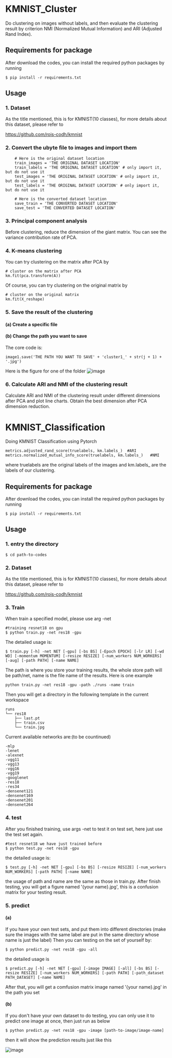 # KMNIST_Cluster

Do clustering on images without labels, and then evaluate the clustering result by criterion NMI (Normalized Mutual Information) and ARI (Adjusted Rand Index).

## Requirements for package

After download the codes, you can install the required python packages by running

```
$ pip install -r requirements.txt
```

## Usage

### 1. Dataset

As the title mentioned, this is for KMNIST(10 classes), for more details about this dataset, please refer to 

<https://github.com/rois-codh/kmnist>

### 2. Convert the ubyte file to images and import them
```
    # Here is the original dataset location
    train_images = 'THE ORIGINAL DATASET LOCATION'
    train_labels = 'THE ORIGINAL DATASET LOCATION' # only import it, but do not use it
    test_images = 'THE ORIGINAL DATASET LOCATION' # only import it, but do not use it
    test_labels = 'THE ORIGINAL DATASET LOCATION' # only import it, but do not use it
    
    # Here is the converted dataset location
    save_train = 'THE CONVERTED DATASET LOCATION'
    save_test = 'THE CONVERTED DATASET LOCATION'
```

### 3. Principal component analysis

Before clustering, reduce the dimension of the giant matrix. You can see the variance contribution rate of PCA.

### 4. K-means clustering

You can try clustering on the matrix after PCA by

```
# cluster on the matrix after PCA
km.fit(pca.transform(A))
```

Of course, you can try clustering on the original matrix by

```
# cluster on the original matrix
km.fit(X_reshape)
```

### 5. Save the result of the clustering
#### (a) Create a specific file
#### (b) Change the path you want to save
The core code is:

```
image1.save('THE PATH YOU WANT TO SAVE' + 'cluster1_' + str(j + 1) + '.jpg')
```

Here is the figure for one of the folder 
![image](https://github.com/huangdyu/KMNIST_Classification/blob/main/sample1.png)

### 6. Calculate ARI and NMI of the clustering result

Calculate ARI and NMI of the clustering result under different dimensions after PCA and plot line charts. Obtain the best dimension after PCA dimension reduction.

# KMNIST_Classification

Doing KMNIST Classification using Pytorch

```
metrics.adjusted_rand_score(truelabels, km.labels_)  #ARI
metrics.normalized_mutual_info_score(truelabels, km.labels_)   #NMI
```
where truelabels are the original labels of the images and km.labels_ are the labels of our clustering.

## Requirements for package

After download the codes, you can install the required python packages by running

```
$ pip install -r requirements.txt
```

## Usage

### 1. entry the directory

```
$ cd path-to-codes
```

### 2. Dataset

As the title mentioned, this is for KMNIST(10 classes), for more details about this dataset, please refer to 

<https://github.com/rois-codh/kmnist>

### 3. Train

When train a specified model, please use arg -net

```
#training resnet18 on gpu
$ python train.py -net res18 -gpu
```
The detailed usage is:

```
$ train.py [-h] -net NET [-gpu] [-bs BS] [-Epoch EPOCH] [-lr LR] [-wd WD] [-momentum MOMENTUM] [-resize RESIZE] [-num_workers NUM_WORKERS] [-aug] [-path PATH] [-name NAME]

```
The path is where you store your training results, the whole store path will be path/net, name is the file name of the results. Here is one example

```
python train.py -net res18 -gpu -path ./runs -name train
```
Then you will get a directory in the following template in the current workspace

```
runs
└── res18
    ├── last.pt
    ├── train.csv
    └── train.jpg
```


Current available networks are:(to be countinued)

```
-mlp
-lenet
-alexnet
-vgg11
-vgg13
-vgg16
-vgg19
-googlenet
-res18
-res34
-densenet121
-densenet169
-densenet201
-densenet264

```

### 4. test

After you finished training, use args -net to test it on test set, here just use the test set again.

```
#test resnet18 we have just trained before
$ python test.py -net res18 -gpu
```

the detailed usage is:

```
$ test.py [-h] -net NET [-gpu] [-bs BS] [-resize RESIZE] [-num_workers NUM_WORKERS] [-path PATH] [-name NAME]
```
the usage of path and name are the same as those in train.py. After finish testing, you will get a figure named '{your name}.jpg',
this is a confusion matrix for your testing result.

### 5. predict 
#### (a) 
If you have your own test sets, and put them into different directories 
(make sure the images with the same label are put in the same directory whose name is just the label)
Then you can testing on the set of yourself by:

```
$ python predict.py -net res18 -gpu -all
```

the detailed usage is 

```
$ predict.py [-h] -net NET [-gpu] [-image IMAGE] [-all] [-bs BS] [-resize RESIZE] [-num_workers NUM_WORKERS] [-path PATH] [-path_dataset PATH_DATASET] [-name NAME]
```
After that, you will get a comfusion matrix image named '{your name}.jpg' in the path you set

#### (b) 
If you don't have your own dataset to do testing, you can only use it to predict one image at once, then just run as below

```
$ python predict.py -net res18 -gpu -image [path-to-image/image-name]
```

then it will show the prediction results just like this

![image](https://github.com/huangdyu/KMNIST_Classification/blob/main/Sample.png)














